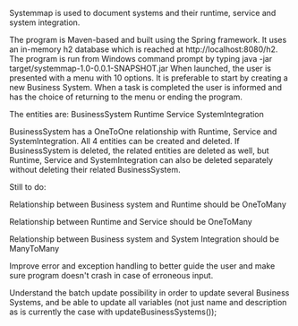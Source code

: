 Systemmap is used to document systems and their runtime, service and system integration.

The program is Maven-based and built using the Spring framework. It uses an in-memory h2 database which is reached at http://localhost:8080/h2.
The program is run from Windows command prompt by typing java -jar target/systemmap-1.0-0.0.1-SNAPSHOT.jar
When launched, the user is presented with a menu with 10 options. It is preferable to start by creating a new Business System.
When a task is completed the user is informed and has the choice of returning to the menu or ending the program.

The entities are:
BusinessSystem
Runtime
Service
SystemIntegration

BusinessSystem has a OneToOne relationship with Runtime, Service and SystemIntegration. All 4 entities can be created and deleted.
If BusinessSystem is deleted, the related entities are deleted as well, but Runtime, Service and SystemIntegration can also be deleted 
separately without deleting their related BusinessSystem.


Still to do:

Relationship between Business system and Runtime should be OneToMany

Relationship between Runtime and Service should be OneToMany

Relationship between Business system and System Integration should be ManyToMany

Improve error and exception handling to better guide the user and make sure program doesn't crash in case of
erroneous input.

Understand the batch update possibility in order to update several Business Systems, and be able to update 
all variables (not just name and description as is currently the case with updateBusinessSystems());



